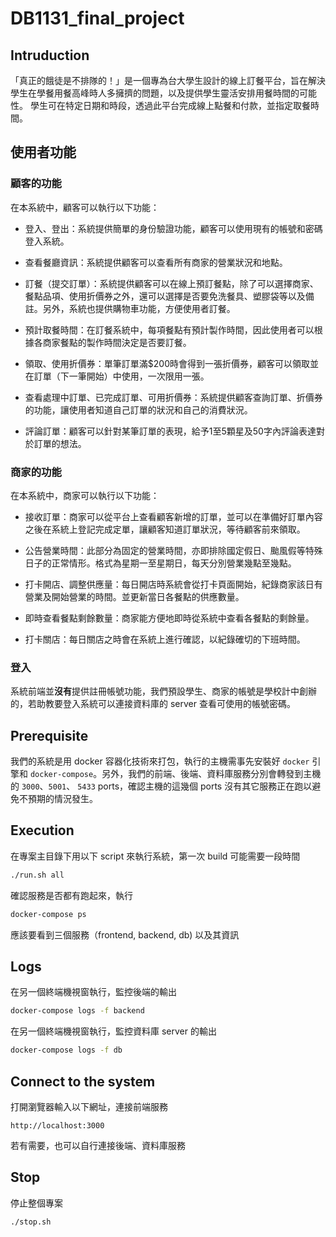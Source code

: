 # DB1131_final_project

## Intruduction

「真正的餓徒是不排隊的！」是一個專為台大學生設計的線上訂餐平台，旨在解決學生在學餐用餐高峰時人多擁擠的問題，以及提供學生靈活安排用餐時間的可能性。
學生可在特定日期和時段，透過此平台完成線上點餐和付款，並指定取餐時間。

## 使用者功能

### 顧客的功能

在本系統中，顧客可以執行以下功能：

* 登入、登出：系統提供簡單的身份驗證功能，顧客可以使用現有的帳號和密碼登入系統。

* 查看餐廳資訊：系統提供顧客可以查看所有商家的營業狀況和地點。

* 訂餐（提交訂單）：系統提供顧客可以在線上預訂餐點，除了可以選擇商家、餐點品項、使用折價券之外，還可以選擇是否要免洗餐具、塑膠袋等以及備註。另外，系統也提供購物車功能，方便使用者訂餐。

* 預計取餐時間：在訂餐系統中，每項餐點有預計製作時間，因此使用者可以根據各商家餐點的製作時間決定是否要訂餐。

* 領取、使用折價券：單筆訂單滿\$200時會得到一張折價券，顧客可以領取並在訂單（下一筆開始）中使用，一次限用一張。

*  查看處理中訂單、已完成訂單、可用折價券：系統提供顧客查詢訂單、折價券的功能，讓使用者知道自己訂單的狀況和自己的消費狀況。

* 評論訂單：顧客可以針對某筆訂單的表現，給予1至5顆星及50字內評論表達對於訂單的想法。

### 商家的功能

在本系統中，商家可以執行以下功能：

* 接收訂單：商家可以從平台上查看顧客新增的訂單，並可以在準備好訂單內容之後在系統上登記完成定單，讓顧客知道訂單狀況，等待顧客前來領取。

* 公告營業時間：此部分為固定的營業時間，亦即排除國定假日、颱風假等特殊日子的正常情形。格式為星期一至星期日，每天分別營業幾點至幾點。

* 打卡開店、調整供應量：每日開店時系統會從打卡頁面開始，紀錄商家該日有營業及開始營業的時間。並更新當日各餐點的供應數量。

* 即時查看餐點剩餘數量：商家能方便地即時從系統中查看各餐點的剩餘量。

* 打卡關店：每日關店之時會在系統上進行確認，以紀錄確切的下班時間。

### 登入

系統前端並**沒有**提供註冊帳號功能，我們預設學生、商家的帳號是學校計中創辦的，若助教要登入系統可以連接資料庫的 server 查看可使用的帳號密碼。

## Prerequisite

我們的系統是用 docker 容器化技術來打包，執行的主機需事先安裝好 `docker` 引擎和 `docker-compose`。另外，我們的前端、後端、資料庫服務分別會轉發到主機的 `3000`、`5001`、 `5433` ports，確認主機的這幾個 ports 沒有其它服務正在跑以避免不預期的情況發生。

## Execution

在專案主目錄下用以下 script 來執行系統，第一次 build 可能需要一段時間

```bash
./run.sh all
```

確認服務是否都有跑起來，執行

```bash
docker-compose ps
```
應該要看到三個服務（frontend, backend, db) 以及其資訊

## Logs

在另一個終端機視窗執行，監控後端的輸出

```bash
docker-compose logs -f backend
```

在另一個終端機視窗執行，監控資料庫 server 的輸出

```bash
docker-compose logs -f db
```

## Connect to the system

打開瀏覽器輸入以下網址，連接前端服務

```
http://localhost:3000
```

若有需要，也可以自行連接後端、資料庫服務

## Stop

停止整個專案

```bash
./stop.sh
```

